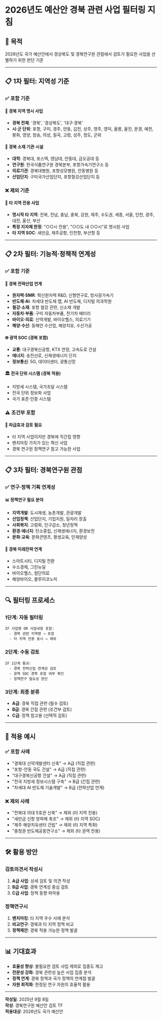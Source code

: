 # 2026년도 예산안 경북 관련 사업 필터링 지침

## 🎯 목적
2026년도 국가 예산안에서 경상북도 및 경북연구원 관점에서 검토가 필요한 사업을 선별하기 위한 판단 기준

---

## 📋 1차 필터: 지역성 기준

### ✅ 포함 기준

#### 🏴 경북 지역 명시 사업
- **경북 전체**: '경북', '경상북도', '대구·경북'
- **시·군 단위**: 포항, 구미, 경주, 안동, 김천, 상주, 영주, 영덕, 울릉, 울진, 문경, 예천, 봉화, 영양, 청송, 의성, 칠곡, 고령, 성주, 청도, 군위

#### 🏢 경북 소재 기관·시설
- **대학**: 경북대, 포스텍, 영남대, 안동대, 금오공대 등
- **연구원**: 한국식품연구원 경북본부, 포항가속기연구소 등
- **의료기관**: 경북대병원, 포항성모병원, 안동병원 등
- **산업단지**: 구미국가산업단지, 포항철강산업단지 등

### ❌ 제외 기준

#### 🚫 타 지역 전용 사업
- **명시적 타 지역**: 전북, 전남, 충남, 충북, 강원, 제주, 수도권, 세종, 서울, 인천, 광주, 대전, 울산, 부산
- **특정 지자체 한정**: "○○시 전용", "○○도 내 ○○시"로 명시된 사업
- **타 지역 SOC**: 새만금, 제주공항, 인천항, 부산항 등

---

## 📋 2차 필터: 기능적·정책적 연계성

### ✅ 포함 기준

#### 🔬 경북 전략산업 연계
- **원자력·SMR**: 혁신원자력 R&D, 신형연구로, 방사광가속기
- **반도체·AI**: 차세대 반도체 팹, AI 반도체, 디지털 의과학원
- **철강·소재**: 포항 철강 관련, 신소재 개발
- **자동차·부품**: 구미 자동차부품, 전기차 배터리
- **바이오·의료**: 신약개발, 바이오헬스, 의료기기
- **해양·수산**: 동해안 수산업, 해양치유, 수산가공

#### 🌐 광역 SOC (경북 포함)
- **교통**: 대구경북신공항, KTX 연장, 고속도로 건설
- **에너지**: 송전선로, 신재생에너지 단지
- **정보통신**: 5G, 데이터센터, 광통신망

#### 🏛️ 전국 단위 시스템 (경북 적용)
- 지방세 시스템, 국가조달 시스템
- 전국 단위 정보화 사업
- 국가 표준·인증 시스템

### ⚠️ 조건부 포함

#### 🔄 파급효과 검토 필요
- 타 지역 사업이지만 경북에 직간접 영향
- 벤치마킹 가치가 있는 혁신 사업
- 경북 연구원 정책연구 참고 가능한 사업

---

## 📋 3차 필터: 경북연구원 관점

### ✅ 연구·정책 기획 연계성

#### 📊 정책연구 필요 분야
- **지역개발**: 도시재생, 농촌개발, 관광개발
- **산업정책**: 산업단지, 기업지원, 일자리 창출
- **사회복지**: 고령화, 인구감소, 청년정책
- **환경·에너지**: 탄소중립, 신재생에너지, 환경보전
- **문화·교육**: 문화콘텐츠, 평생교육, 인재양성

#### 🎯 경북 미래전략 연계
- 스마트시티, 디지털 전환
- 수소경제, 그린뉴딜
- 바이오헬스, 첨단의료
- 해양바이오, 블루이코노미

---

## 🔍 필터링 프로세스

### 1단계: 자동 필터링
```
IF 사업명 OR 사업내용 포함:
  - 경북 관련 지역명 → 포함
  - 타 지역 전용 표시 → 제외
```

### 2단계: 수동 검토
```
IF 1단계 통과:
  - 경북 전략산업 연계성 검토
  - 광역 SOC 경북 포함 여부 확인
  - 정책연구 필요성 판단
```

### 3단계: 최종 분류
- **A급**: 경북 직접 관련 (필수 검토)
- **B급**: 경북 간접 관련 (조건부 검토)
- **C급**: 정책 참고용 (선택적 검토)

---

## 📝 적용 예시

### ✅ 포함 사례
- "경북대 신약개발센터 신축" → A급 (직접 관련)
- "포항-안동 국도 건설" → A급 (직접 관련)
- "대구경북신공항 건설" → A급 (직접 관련)
- "전국 지방세 정보시스템 구축" → B급 (간접 관련)
- "차세대 AI 반도체 기술개발" → B급 (전략산업 연계)

### ❌ 제외 사례
- "전북대 의대 5호관 신축" → 제외 (타 지역 전용)
- "새만금 신항 방파제 축조" → 제외 (타 지역 SOC)
- "제주 해양치유센터 건립" → 제외 (타 지역 특화)
- "충청권 반도체공동연구소" → 제외 (타 권역 전용)

---

## 🛠️ 활용 방안

### 검토의견서 작성시
1. **A급 사업**: 상세 검토 및 의견 작성
2. **B급 사업**: 경북 연계성 중심 검토
3. **C급 사업**: 정책 동향 파악용

### 정책연구시
1. **벤치마킹**: 타 지역 우수 사례 분석
2. **비교연구**: 경북과 타 지역 정책 비교
3. **정책제안**: 경북 적용 가능한 정책 발굴

---

## 📊 기대효과

- **효율성 향상**: 불필요한 검토 사업 제외로 집중도 제고
- **전문성 강화**: 경북 관련성 높은 사업 집중 분석
- **정책 연계**: 경북 정책과 국가 정책의 연계점 발굴
- **자원 최적화**: 한정된 연구 자원의 효율적 활용

---

**작성일**: 2025년 9월 8일  
**작성**: 경북연구원 예산안 검토 TF  
**적용대상**: 2026년도 국가 예산안
